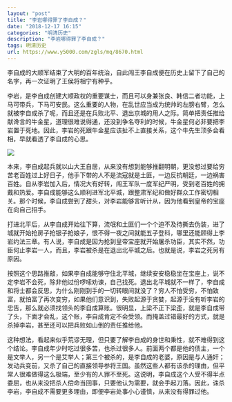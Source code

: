 ```yaml
---
layout: "post"
title: "李岩哪得罪了李自成？"
date: "2018-12-17 16:15"
categories: "明清历史"
description: "李岩哪得罪了李自成？"
tags: 明清历史
url: https://www.y5000.com/zgls/mq/8670.html
---
```






李自成的大顺军结束了大明的百年统治，自此闯王李自成便在历史上留下了自己的名字，再一次证明了王侯将相宁有种乎。

李岩，是李自成创建大顺政权的重要谋士，而且可以身兼张良、韩信二者功能，上马可带兵，下马可安民。这么重要的人物，在乱世应当成为统帅的左膀右臂，怎么就被李自成杀了呢，而且还是在兵败北平、退出京城的用人之际。简单把责任推给献谗言的牛金星，道理很难说得通，还没到争名夺利的时候，牛金星何必非要把李岩置于死地。因此，李岩的死跟牛金星应该扯不上直接关系，这个牛先生顶多会看相，早就看透了李自成的心思。

![](https://img.y5000.com/uploads/allimg/161228/16454I558-0.jpg)

本来，李自成起兵就以山大王自居，从来没有想到能够推翻明朝，更没想过要给穷苦老百姓过上好日子，他手下带的人不是流寇就是土匪，一边反抗朝廷，一边祸害百姓。自从李岩加入后，情况大有好转，闯王军队一度军纪严明，受到老百姓的拥戴和热爱。李自成能够这么顺利进军北平城，跟整肃军纪和做好群众工作密切相关。那个时候，李自成尝到了甜头，对李岩能够言听计从，因为他看到皇帝的宝座在向自己招手。

打进北平后，从李自成开始往下算，流氓和土匪们一个个迫不及待撕去伪装，进了城就开始抢房子抢银子抢娘子，恨不得一夜之间就能五子登科，哪里还能顾得上李岩约法三章。有人说，李自成是因为抢到皇帝宝座就开始屠杀功臣，其实不然，功臣何止李岩一人，而且，李岩被杀是在退出北平城之后。也就是说，李岩之死另有原因。

按照这个思路推敲，如果李自成能够守住北平城，继续安安稳稳坐在宝座上，说不定李岩不会死，除非他过份啰嗦劝谏，自己找死。退出北平城就不一样了，李自成和将士都会反思，为什么刚刚到手的一切转眼间就没了？穷人不怕受穷，不怕致富，就怕富了再次变穷，如果他们意识到，失败起源于贪婪，起源于没有听李岩的忠告，那么就必须找领头的李自成算账。很明显，上梁不正下梁歪，就是李自成带了头，下面才会乱，这个账，李自成肯定不会受领。而掩盖过错最好的方式，就是杀掉李岩，甚至还可以把兵败如山倒的责任推给他。

这种想法，看起来似乎荒谬无理，但只要了解李自成的身世和秉性，就不难得到这个结论。李自成年少时吃过很多苦，也杀过很多人。前面两个都是他的债主，一个是文举人，另一个是艾举人；第三个被杀的，是李自成的老婆，原因是与人通奸；发动兵变前，又杀了自己的直接领导参将王国。虽然这些人都有该杀的理由，但平常人很难做得这么极端，至少有的人罪不至死。这说明，李自成这个人受不得半点委屈，也从来没把杀人偿命当回事，只要他认为需要，就会手起刀落。因此，诛杀李岩，李自成不需要更多理由，即便李岩处事小心谨慎，从来没有得罪过他。

